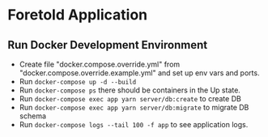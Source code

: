 # Foretold Application

## Run Docker Development Environment

- Create file "docker.compose.override.yml" from 
  "docker.compose.override.example.yml" and set up env vars and ports.
- Run `docker-compose up -d --build`
- Run `docker-compose ps` there should be containers in the Up state.
- Run `docker-compose exec app yarn server/db:create` to create DB
- Run `docker-compose exec app yarn server/db:migrate` to migrate DB schema
- Run `docker-compose logs --tail 100 -f app` to see application logs.
